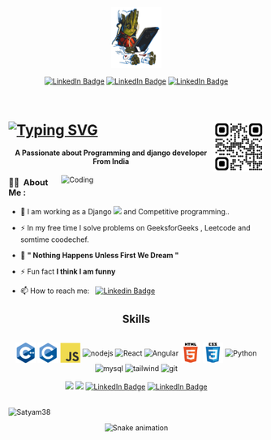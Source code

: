 
<p align="center"><img src="gudda1(1).png" width="100"/></p>
<p align="center">
<a href="https://www.linkedin.com/in/satyam-57612221a/"><img src="https://img.shields.io/badge/LinkedIn-blue?style=for-the-badge&logo=linkedin&logoColor=white" alt="LinkedIn Badge"></a>
<a href="https://satyam21.netlify.app/"><img src="https://img.shields.io/badge/Website-red?style=for-the-badge&logo=symfony&logoColor=Red" alt="LinkedIn Badge"></a>
<a href="https://leetcode.com/coder_173/"><img src="https://img.shields.io/badge/-LeetCode-FFA116?style=for-the-badge&logo=LeetCode&logoColor=black" alt="LinkedIn Badge"></a>
</p>

<p align="center"><img src="https://komarev.com/ghpvc/?username=satyam868910&style=flat-square&color=blue" alt=""></p>

 <h1 align="left">
<img align="right" alt="Coding" width="100" src="qr.png">
<a href="https://git.io/typing-svg"><img src="https://readme-typing-svg.demolab.com?font=Poppins&pause=1000&width=435&lines=Hello+%E2%9C%8C%EF%B8%8FI+am+Satyam+coder+%F0%9F%98%88." alt="Typing SVG" /></a>
</h1>
<h4 align="center"> A Passionate about Programming and django developer From India </h4>
<img align="right" alt="Coding" width="400" src="https://media.tenor.com/rePDfDWO3XoAAAAd/hacking.gif">
<!-- <p align="left"> <img src="https://komarev.com/ghpvc/?username=satyam868910&label=Profile%20views&color=0e75b6&style=flat" alt="satyam868910" /> </p> -->
  
### :woman_technologist: &nbsp;About Me :

- 🔭 I am  working as a Django <img src="https://media.giphy.com/media/WUlplcMpOCEmTGBtBW/giphy.gif" width="30"> and Competitive programming..

- ⚡ In my free time I solve problems on GeeksforGeeks , Leetcode and somtime coodechef.

- 💬 **" Nothing Happens Unless First We Dream "**

- ⚡ Fun fact **I think I am funny**
- 📫 How to reach me: &nbsp; [![Linkedin Badge](https://img.shields.io/badge/-Satyam-blue?style=flat&logo=Linkedin&logoColor=white)](https://www.linkedin.com/in/satyam-57612221a/)

 <h2 align="center">Skills</h2>
<div align="center"><br> 
 
 <img  align="center" title="Javascript" href="https://developer.mozilla.org/pt-BR/docs/Web/JavaScript"  alt="Js" height="40"  src="https://raw.githubusercontent.com/devicons/devicon/master/icons/cplusplus/cplusplus-original.svg" alt="cplusplus" width="40" height="40"/>
 <img align="center" title="Javascript" href="https://developer.mozilla.org/pt-BR/docs/Web/JavaScript"  alt="Js" height="40"  src="https://raw.githubusercontent.com/devicons/devicon/master/icons/c/c-original.svg" alt="c" width="40" height="40"/>
 <img align="center" title="Javascript" href="https://developer.mozilla.org/pt-BR/docs/Web/JavaScript"  alt="Js" height="40" src="https://raw.githubusercontent.com/devicons/devicon/master/icons/javascript/javascript-original.svg">
 <img align="center" title="Node JS" href="https://nodejs.org/en/" alt="nodejs" height="40" src="https://upload.wikimedia.org/wikipedia/commons/thumb/d/d9/Node.js_logo.svg/590px-Node.js_logo.svg.png?20170401104355">
 <img align="center" title="React" href="https://reactjs.org/" alt="React" height="40" src="https://upload.wikimedia.org/wikipedia/commons/thumb/a/a7/React-icon.svg/512px-React-icon.svg.png?20220125121207">
 <img align="center" title="Angular" href="https://angular.io/" alt="Angular" height="40" src="https://angular.io/assets/images/logos/angular/angular.svg">
 <img align="center" title="HTML" href="https://developer.mozilla.org/pt-BR/docs/Web/HTML" alt="HTML" height="40" src="https://raw.githubusercontent.com/devicons/devicon/master/icons/html5/html5-original-wordmark.svg">
 <img align="center" title="CSS" href="https://developer.mozilla.org/pt-BR/docs/Web/CSS" alt="CSS" height="40" src="https://raw.githubusercontent.com/devicons/devicon/master/icons/css3/css3-original-wordmark.svg">
 <img align="center" title="Python" href="https://www.python.org/" alt="Python" height="40" src="https://upload.wikimedia.org/wikipedia/commons/c/c3/Python-logo-notext.svg">
 <img align="center" title="MySQL" href="https://www.mysql.com/" alt="mysql" height="40" src="https://www.vectorlogo.zone/logos/mysql/mysql-ar21.svg">
 <img align="center" title="Tailwind CSS" href="https://tailwindcss.com/" alt="tailwind" height="40" src="https://upload.wikimedia.org/wikipedia/commons/thumb/d/d5/Tailwind_CSS_Logo.svg/600px-Tailwind_CSS_Logo.svg.png?20211001194333">
 
 <img align="center" title="Git" href="https://git-scm.com/" alt="git" height="40" src="https://www.vectorlogo.zone/logos/git-scm/git-scm-icon.svg">
</div><br>

<div align="center"> 
  <a href="https://mail.google.com/mail/?view=cm&fs=1&to=satyamchoudhary25102001@gmail.com"><img src="https://img.shields.io/badge/Gmail-D14836?style=for-the-badge&logo=gmail&logoColor=white"/></a>
  <a href="https://www.linkedin.com/in/satyam-57612221a/"><img src="https://img.shields.io/badge/LinkedIn-0077B5?style=for-the-badge&logo=linkedin&logoColor=white"/></a> 
 <a href="https://satyam21.netlify.app/"><img src="https://img.shields.io/badge/Website-red?style=for-the-badge&logo=symfony&logoColor=Red" alt="LinkedIn Badge"></a>
<a href="https://leetcode.com/coder_173/"><img src="https://img.shields.io/badge/-LeetCode-FFA116?style=for-the-badge&logo=LeetCode&logoColor=black" alt="LinkedIn Badge"></a>
 </div><br>
  

<p><img align="center" src="https://github-readme-streak-stats.herokuapp.com/?user=Satyam38&theme=dark" alt="Satyam38" /></p>

<div align="center">

  ![Snake animation](https://github.com/danielbped/danielbped/blob/output/github-contribution-grid-snake.svg)
  
</div>
